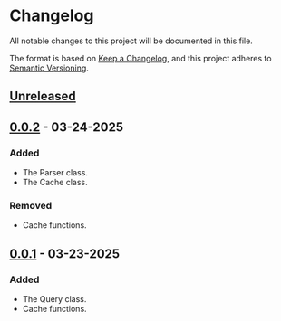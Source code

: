 # Changelog

All notable changes to this project will be documented in this file.

The format is based on [Keep a Changelog](https://keepachangelog.com/en/1.1.0/),
and this project adheres to [Semantic Versioning](https://semver.org/spec/v2.0.0.html).

## [Unreleased]

## [0.0.2] - 03-24-2025

### Added

- The Parser class.
- The Cache class.

### Removed

- Cache functions.

## [0.0.1] - 03-23-2025

### Added

- The Query class.
- Cache functions.


[unreleased]: https://github.com/taylorhmorris/query_and_cache/compare/v0.0.2...HEAD
[0.0.2]: https://github.com/taylorhmorris/query_and_cache/compare/v0.0.1...v0.0.2
[0.0.1]: https://github.com/taylorhmorris/query_and_cache/releases/tag/v0.0.1
